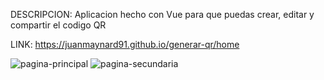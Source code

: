 DESCRIPCION: Aplicacion hecho con Vue para que puedas crear, editar y compartir el codigo QR 

LINK: https://juanmaynard91.github.io/generar-qr/home

![pagina-principal](https://github.com/juanmaynard91/generar-qr/assets/74424452/5069335f-1f3c-413d-9973-8888578c57d2)
![pagina-secundaria](https://github.com/juanmaynard91/generar-qr/assets/74424452/04655980-42a1-40ce-b2b3-55fa12f60506)
